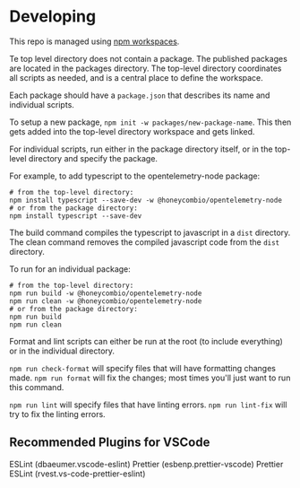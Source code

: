# Developing

This repo is managed using [npm workspaces](https://docs.npmjs.com/cli/v8/using-npm/workspaces).

Te top level directory does not contain a package.
The published packages are located in the packages directory.
The top-level directory coordinates all scripts as needed, and is a central place to define the workspace.

Each package should have a `package.json` that describes its name and individual scripts.

To setup a new package, `npm init -w packages/new-package-name`.
This then gets added into the top-level directory workspace and gets linked.

For individual scripts, run either in the package directory itself, or in the top-level directory and specify the package.

For example, to add typescript to the opentelemetry-node package:

```shell
# from the top-level directory:
npm install typescript --save-dev -w @honeycombio/opentelemetry-node
# or from the package directory:
npm install typescript --save-dev
```

The build command compiles the typescript to javascript in a `dist` directory.
The clean command removes the compiled javascript code from the `dist` directory.

To run for an individual package:

```shell
# from the top-level directory:
npm run build -w @honeycombio/opentelemetry-node
npm run clean -w @honeycombio/opentelemetry-node
# or from the package directory:
npm run build
npm run clean
```

Format and lint scripts can either be run at the root (to include everything) or in the individual directory.

`npm run check-format` will specify files that will have formatting changes made.
`npm run format` will fix the changes; most times you'll just want to run this command.

`npm run lint` will specify files that have linting errors.
`npm run lint-fix` will try to fix the linting errors.

## Recommended Plugins for VSCode

ESLint (dbaeumer.vscode-eslint)
Prettier (esbenp.prettier-vscode)
Prettier ESLint (rvest.vs-code-prettier-eslint)
